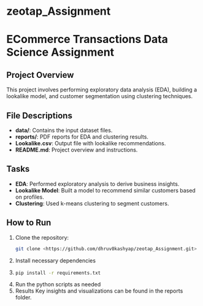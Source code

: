 ﻿# zeotap_Assignment


# ECommerce Transactions Data Science Assignment

## Project Overview
This project involves performing exploratory data analysis (EDA), building a lookalike model, and customer segmentation using clustering techniques.

## File Descriptions
- **data/**: Contains the input dataset files.
- **reports/**: PDF reports for EDA and clustering results.
- **Lookalike.csv**: Output file with lookalike recommendations.
- **README.md**: Project overview and instructions.

## Tasks
- **EDA**: Performed exploratory analysis to derive business insights.
- **Lookalike Model**: Built a model to recommend similar customers based on profiles.
- **Clustering**: Used k-means clustering to segment customers.

## How to Run
1. Clone the repository:
   ```bash
   git clone <https://github.com/dhruv0kashyap/zeotap_Assignment.git>
2. Install necessary dependencies
3. ```bash
   pip install -r requirements.txt
4. Run the python scripts as needed
5. Results Key insights and visualizations can be found in the reports folder.
